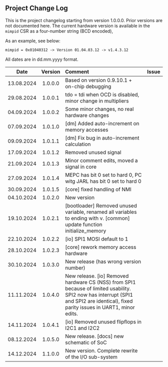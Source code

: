 ## Project Change Log

This is the project changelog starting from version 1.0.0.0.
Prior versions are not documented here.
The current hardware version is available in the `mimpid` CSR as a four-number string (BCD encoded),

As an example, see below:

```
mimpid = 0x01040312 -> Version 01.04.03.12 -> v1.4.3.12
```

All dates are in dd.mm.yyyy format.

| Date       | Version  | Comment | Issue |
|:----------:|:--------:|:--------|:-----:|
| 13.08.2024 | 1.0.0.0  | Based on version 0.9.10.1 + on-chip debugging | |
| 29.08.2024 | 1.0.0.1  | tdo = tdi when OCD is disabled, minor change in multipliers | |
| 04.09.2024 | 1.0.0.2  | Some minor changes, no real hardware changes | |
| 07.09.2024 | 1.0.1.0  | [dm] Added auto-increment on memory accesses | |
| 09.09.2024 | 1.0.1.1  | [dm] Fix bug in auto-increment calculation | |
| 17.09.2024 | 1.0.1.2  | Removed unused signal | |
| 21.09.2024 | 1.0.1.3  | Minor comment edits, moved a signal in core | |
| 27.09.2024 | 1.0.1.4  | MEPC has bit 0 set to hard 0, PC witg JARL has bit 0 set to hard 0 | |
| 30.09.2024 | 1.0.1.5  | [core] fixed handling of NMI | |
| 04.10.2024 | 1.0.2.0  | New version |
| 19.10.2024 | 1.0.2.1  | [bootloader] Removed unused variable, renamed all variables to ending with v. [common] update function initialize_memory | |
| 22.10.2024 | 1.0.2.2  | [io] SPI1 MOSI default to 1 | |
| 28.10.2024 | 1.0.2.3  | [core] rework memory access hardware | |
| 30.10.2024 | 1.0.3.0  | New release (has wrong version number) | |
| 11.11.2024 | 1.0.4.0  | New release. [io] Removed hardware CS (NSS) from SPI1 because of limited usability. SPI2 now has interrupt (SPI1 and SPI2 are identical), fixed parity issues in UART1, minor edits. | |
| 14.11.2024 | 1.0.4.1  | [io] Removed unused flipflops in I2C1 and I2C2 | |
| 08.12.2024 | 1.0.5.0  | New release. [docs] new schematic of SoC | |
| 14.12.2024 | 1.1.0.0  | New version. Complete rewrite of the I/O sub-system | |
